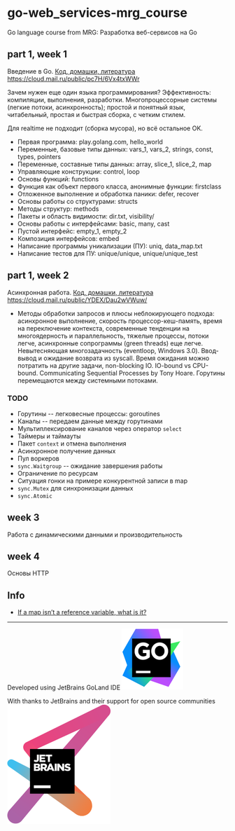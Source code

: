 # go-web_services-mrg_course
Go language course from MRG: Разработка веб-сервисов на Go

## part 1, week 1
Введение в Go.
[Код, домашки, литература](./week_01/materials.zip)
https://cloud.mail.ru/public/pc7H/6Vx4txWWr

Зачем нужен еще один языка программирования?
Эффективность: компиляции, выполнения, разработки.
Многопроцессорные системы (легкие потоки, асинхронность);
простой и понятный язык, читабельный, простая и быстрая сборка, с четким стилем.

Для realtime не подходит (сборка мусора), но всё остальное OK.

- Первая программа: play.golang.com, hello_world
- Переменные, базовые типы данных: vars_1, vars_2, strings, const, types, pointers
- Переменные, составные типы данных: array, slice_1, slice_2, map
- Управляющие конструкции: control, loop
- Основы функций: functions
- Функция как объект первого класса, анонимные функции: firstclass
- Отложенное выполнение и обработка паники: defer, recover
- Основы работы со структурами: structs
- Методы структур: methods
- Пакеты и область видимости: dir.txt, visibility/
- Основы работы с интерфейсами: basic, many, cast
- Пустой интерфейс: empty_1, empty_2
- Композиция интерфейсов: embed
- Написание программы уникализации (ПУ): uniq, data_map.txt
- Написание тестов для ПУ: unique/unique, unique/unique_test


## part 1, week 2
Асинхронная работа.
[Код, домашки, литература](./week_02/w2_materials.zip)
https://cloud.mail.ru/public/YDEX/Dau2wVWuw/

- Методы обработки запросов и плюсы неблокирующего подхода:
  асинхронное выполнение, скорость процессор-кеш-память, время на переключение контекста, современные тенденции на многоядерность и параллельность,
  тяжелые процессы, потоки легче, асинхронные сопрограммы (green threads) еще легче. Невытесняющая многозадачность (eventloop, Windows 3.0).
  Ввод-вывод и ожидание возврата из syscall. Время ожидания можно потратить на другие задачи, non-blocking IO. IO-bound vs CPU-bound.
  Communicating Sequential Processes by Tony Hoare. Горутины перемещаются между системными потоками.
### TODO
- Горутины -- легковесные процессы: goroutines
- Каналы -- передаем данные между горутинами
- Мультиплексирование каналов через оператор `select`
- Таймеры и таймауты
- Пакет `context` и отмена выполнения
- Асинхронное получение данных
- Пул воркеров
- `sync.Waitgroup` -- ожидание завершения работы
- Ограничение по ресурсам
- Ситуация гонки на примере конкурентной записи в map
- `sync.Mutex` для синхронизации данных
- `sync.Atomic`

## week 3
Работа с динамическими данными и производительность

## week 4
Основы HTTP

## Info
- [If a map isn’t a reference variable, what is it?](https://dave.cheney.net/2017/04/30/if-a-map-isnt-a-reference-variable-what-is-it)

---

Developed using JetBrains GoLand IDE
[![JetBrains GoLand](./icon-goland.svg)](https://jb.gg/OpenSource)

With thanks to JetBrains and their support for open source communities
[![JetBrains Open Source Support](./jetbrains-variant-3.svg)](https://jb.gg/OpenSource)
